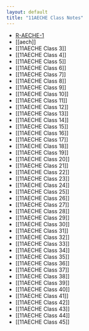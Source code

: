 ```yaml
---
layout: default
title: "11AECHE Class Notes"
---
```


- [R-AECHE-1](R-AECHE-1.md)
- [[aech]]
- [[11AECHE Class 3]]
- [[11AECHE Class 4]]
- [[11AECHE Class 5]]
- [[11AECHE Class 6]]
- [[11AECHE Class 7]]
- [[11AECHE Class 8]]
- [[11AECHE Class 9]]
- [[11AECHE Class 10]]
- [[11AECHE Class 11]]
- [[11AECHE Class 12]]
- [[11AECHE Class 13]] 
- [[11AECHE Class 14]]
- [[11AECHE Class 15]]
- [[11AECHE Class 16]]
- [[11AECHE Class 17]]
- [[11AECHE Class 18]]
- [[11AECHE Class 19]]
- [[11AECHE Class 20]]
- [[11AECHE Class 21]]
- [[11AECHE Class 22]]
- [[11AECHE Class 23]]
- [[11AECHE Class 24]]
- [[11AECHE Class 25]]
- [[11AECHE Class 26]]
- [[11AECHE Class 27]]
- [[11AECHE Class 28]]
- [[11AECHE Class 29]]
- [[11AECHE Class 30]]
- [[11AECHE Class 31]]
- [[11AECHE Class 32]]
- [[11AECHE Class 33]]
- [[11AECHE Class 34]]
- [[11AECHE Class 35]]
- [[11AECHE Class 36]]
- [[11AECHE Class 37]]
- [[11AECHE Class 38]]
- [[11AECHE Class 39]]
- [[11AECHE Class 40]]
- [[11AECHE Class 41]]
- [[11AECHE Class 42]]
- [[11AECHE Class 43]]
- [[11AECHE Class 44]]
- [[11AECHE Class 45]]


